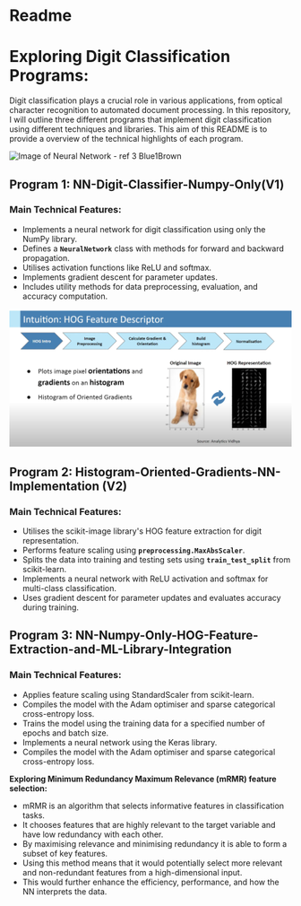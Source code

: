 # Readme

# Exploring Digit Classification Programs:

Digit classification plays a crucial role in various applications, from optical character recognition to automated document processing. In this repository, I will outline three different programs that implement digit classification using different techniques and libraries. This aim of this README is to provide a overview of the technical highlights of each program.

![Image of Neural Network - ref 3 Blue1Brown](data/NN_pic.png|width=300)

## Program 1: NN-Digit-Classifier-Numpy-Only(V1)

### Main Technical Features:

- Implements a neural network for digit classification using only the NumPy library.
- Defines a **`NeuralNetwork`** class with methods for forward and backward propagation.
- Utilises activation functions like ReLU and softmax.
- Implements gradient descent for parameter updates.
- Includes utility methods for data preprocessing, evaluation, and accuracy computation.

![HOG Intuition | Simple Explanation | Feature Descriptor & Engineering](data/hog.png)
## Program 2:  Histogram-Oriented-Gradients-NN-Implementation (V2)

### Main Technical Features:

- Utilises the scikit-image library's HOG feature extraction for digit representation.
- Performs feature scaling using **`preprocessing.MaxAbsScaler`**.
- Splits the data into training and testing sets using **`train_test_split`** from scikit-learn.
- Implements a neural network with ReLU activation and softmax for multi-class classification.
- Uses gradient descent for parameter updates and evaluates accuracy during training.

## Program 3: NN-Numpy-Only-HOG-Feature-Extraction-and-ML-Library-Integration

### Main Technical Features:

- Applies feature scaling using StandardScaler from scikit-learn.
- Compiles the model with the Adam optimiser and sparse categorical cross-entropy loss.
- Trains the model using the training data for a specified number of epochs and batch size. 
- Implements a neural network using the Keras library.
- Compiles the model with the Adam optimiser and sparse categorical cross-entropy loss.

**Exploring Minimum Redundancy Maximum Relevance (mRMR) feature selection:** 
- mRMR is an algorithm that selects informative features in classification tasks.
- It chooses features that are highly relevant to the target variable and have low redundancy with each other.
- By maximising relevance and minimising redundancy it is able to form a subset of key features.
- Using this method means that it would potentially select more relevant and non-redundant features from a high-dimensional input.
- This would further enhance the efficiency, performance, and how the NN interprets the data.
